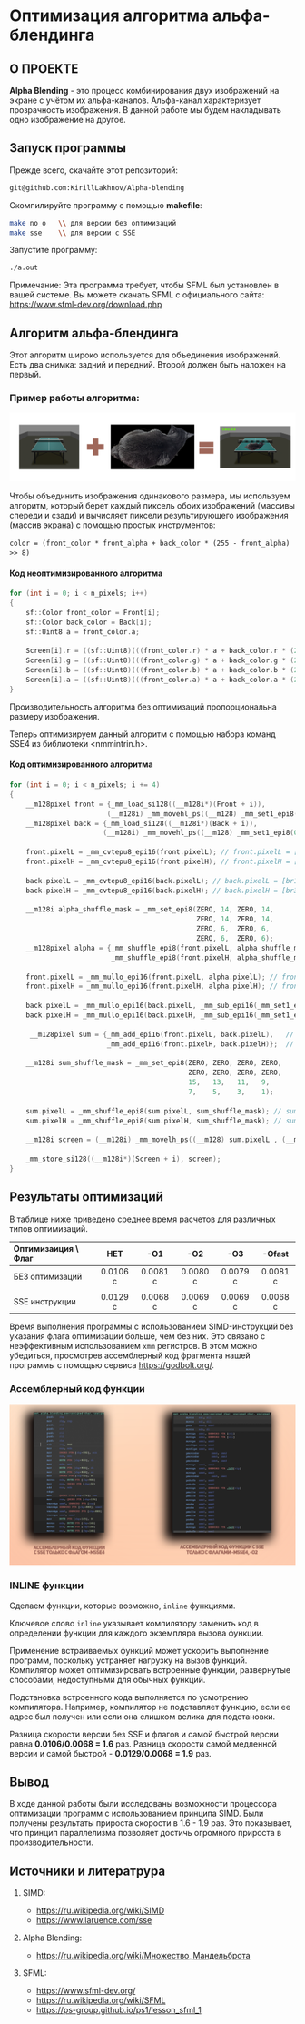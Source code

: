 # Оптимизация алгоритма альфа-блендинга
## О ПРОЕКТЕ

**Alpha Blending** - это процесс комбинирования двух изображений на экране с учётом их альфа-каналов. Альфа-канал характеризует прозрачность изображения. В данной работе мы будем накладывать одно изображение на другое.

## Запуск программы

Прежде всего, скачайте этот репозиторий:
```bash
git@github.com:KirillLakhnov/Alpha-blending
```
Cкомпилируйте программу с помощью **makefile**:
```bash
make no_o   \\ для версии без оптимизаций
make sse    \\ для версии с SSE
```
Запустите программу:
```bash
./a.out
```

Примечание: Эта программа требует, чтобы SFML был установлен в вашей системе. Вы можете скачать SFML с официального сайта: https://www.sfml-dev.org/download.php

## Алгоритм альфа-блендинга

Этот алгоритм широко используется для объединения изображений. Есть два снимка: задний и передний. Второй должен быть наложен на первый. 

### Пример работы алгоритма:
![Rezult](readme_files/AlphaBlendingPicture.png)

Чтобы объединить изображения одинакового размера, мы используем алгоритм, который берет каждый пиксель обоих изображений (массивы спереди и сзади) и вычисляет пиксели результирующего изображения (массив экрана) с помощью простых инструментов:

``color = (front_color * front_alpha + back_color * (255 - front_alpha) >> 8)``

#### Код неоптимизированного алгоритма
```C++
for (int i = 0; i < n_pixels; i++)
{
    sf::Color front_color = Front[i];
    sf::Color back_color = Back[i];
    sf::Uint8 a = front_color.a;

    Screen[i].r = ((sf::Uint8)(((front_color.r) * a + back_color.r * (255 - a)) >> 8));
    Screen[i].g = ((sf::Uint8)(((front_color.g) * a + back_color.g * (255 - a)) >> 8));
    Screen[i].b = ((sf::Uint8)(((front_color.b) * a + back_color.b * (255 - a)) >> 8));
    Screen[i].a = ((sf::Uint8)(((front_color.a) * a + back_color.a * (255 - a)) >> 8));
}
```

Производительность алгоритма без оптимизаций пропорциональна размеру изображения.

Теперь оптимизируем данный алгоритм с помощью набора команд SSE4 из библиотеки <nmmintrin.h>. 

#### Код оптимизированного алгоритма
```C++
for (int i = 0; i < n_pixels; i += 4)
{
    __m128pixel front = {_mm_load_si128((__m128i*)(Front + i)),                                     // front.pixelL = [fr1  fg1  fb1  fa1  fr2  fg2  fb2  fa2 ?? ?? ?? ?? ?? ?? ?? ?? ]
                        (__m128i) _mm_movehl_ps((__m128) _mm_set1_epi8(0), (__m128) front.pixelL)}; // front.pixelH = [fr3  fg3  fb3  fa3  fr4  fg4  fb4  fa4   00   00   00   00   00   00   00   00]
    __m128pixel back = {_mm_load_si128((__m128i*)(Back + i)),                                       // back.pixelL = [br1  bg1  bb1  ba1  br2  bg2  bb2  ba2 ?? ?? ?? ?? ?? ?? ?? ??]
                       (__m128i) _mm_movehl_ps((__m128) _mm_set1_epi8(0), (__m128) back.pixelL)};   // back.pixelH = [br3  bg3  bb3  ba3  br4  bg4  bb4  ba4   00   00   00   00   00   00   00   00]

    front.pixelL = _mm_cvtepu8_epi16(front.pixelL); // front.pixelL = [fr1   00  fg1   00  fb1   00  fa1   00  fr2   00  fg2   00  fb2   00  fa2   00]
    front.pixelH = _mm_cvtepu8_epi16(front.pixelH); // front.pixelH = [fr3   00  fg3   00  fb3   00  fa3   00  fr4   00  fg4   00  fb4   00  fa4   00]

    back.pixelL = _mm_cvtepu8_epi16(back.pixelL); // back.pixelL = [br1   00  bg1   00  bb1   00  ba1   00  br2   00  bg2   00  bb2   00  ba2   00]
    back.pixelH = _mm_cvtepu8_epi16(back.pixelH); // back.pixelH = [br3   00  bg3   00  bb3   00  ba3   00  br4   00  bg4   00  bb4   00  ba4   00]

    __m128i alpha_shuffle_mask = _mm_set_epi8(ZERO, 14, ZERO, 14, 
                                              ZERO, 14, ZERO, 14,
                                              ZERO, 6,  ZERO, 6, 
                                              ZERO, 6,  ZERO, 6);
    __m128pixel alpha = {_mm_shuffle_epi8(front.pixelL, alpha_shuffle_mask),       // alpha.pixelL = [fa1   00  fa1   00  fa1   00  fa1   00  fa2   00  fa2   00  fa2   00  fa2   00]
                         _mm_shuffle_epi8(front.pixelH, alpha_shuffle_mask)};      // alpha.pixelH = [fa3   00  fa3   00  fa3   00  fa3   00  fa4   00  fa4   00  fa4   00  fa4   00]

    front.pixelL = _mm_mullo_epi16(front.pixelL, alpha.pixelL); // front.pixelL = [fr1 * a1  fg1 * a1  fb1 * a1  fa1 * a1  fr2 * a2  fg2 * a2  fb2 * a2  fa2 * a2]
    front.pixelH = _mm_mullo_epi16(front.pixelH, alpha.pixelH); // front.pixelH = [fr3 * a3  fg3 * a3  fb3 * a3  fa3 * a3  fr4 * a4  fg4 * a4  fb4 * a4  fa4 * a4]

    back.pixelL = _mm_mullo_epi16(back.pixelL, _mm_sub_epi16(_mm_set1_epi16(255), alpha.pixelL));   // back.pixelL = [br1*(1-a1) bg1*(1-a1) bb1*(1-a1) ba1*(1-a1) br2*(1-a2) bg2*(1-a2) bb2*(1-a2) ba2*(1-a2)]
    back.pixelH = _mm_mullo_epi16(back.pixelH, _mm_sub_epi16(_mm_set1_epi16(255), alpha.pixelH));   // back.pixelH = [br3*(1-a3) bg3*(1-a3) bb3*(1-a3) ba3*(1-a3) br4*(1-a4) bg4*(1-a4) bb4*(1-a4) ba4*(1-a4)]

     __m128pixel sum = {_mm_add_epi16(front.pixelL, back.pixelL),   // sum.pixelL = [sr1       sg1       sb1       sa1       sr2       sg2       sb2       sa2   ]
                        _mm_add_epi16(front.pixelH, back.pixelH)};  // sum.pixelH = [sr3       sg3       sb3       sa3       sr4       sg4       sb4       sa4    ]

    __m128i sum_shuffle_mask = _mm_set_epi8(ZERO, ZERO, ZERO, ZERO, 
                                            ZERO, ZERO, ZERO, ZERO,
                                            15,   13,   11,   9,     
                                            7,    5,    3,    1);

    sum.pixelL = _mm_shuffle_epi8(sum.pixelL, sum_shuffle_mask); // sum.pixelL = [sr1>>8 sg1>>8 sb1>>8 sa1>>8 sr2>>8 sg2>>8 sb2>>8 sa2>>8  ??    ??    ??    ??    ??    ??    ??    ??]
    sum.pixelH = _mm_shuffle_epi8(sum.pixelH, sum_shuffle_mask); // sum.pixelH = [sr3>>8 sg3>>8 sb3>>8 sa3>>8 sr4>>8 sg4>>8 sb4>>8 sa4>>8  ??    ??    ??    ??    ??    ??    ??    ??]

    __m128i screen = (__m128i) _mm_movelh_ps((__m128) sum.pixelL , (__m128) sum.pixelH); // screen = [sr1  sg1  sb1  sa1  sr2  sg2  sb2  sa2  sr3  sg3  sb3  sa3  sr4  sg4  sb4  sa4]
        
    _mm_store_si128((__m128i*)(Screen + i), screen);
}
```

## Результаты оптимизаций

В таблице ниже приведено среднее время расчетов для различных типов оптимизаций.

|Оптимизаиция \ Флаг|НЕТ      |-O1     |-O2      |-O3      |-Ofast   |
|:------------------|:-------:|:------:|:-------:|:-------:|:-------:|
|БЕЗ оптимизаций    |0.0106 c |0.0081 с|0.0080 с |0.0079 с |0.0081 c |
|                   |         |        |         |         |         |
|SSE инструкции     |0.0129 c |0.0068 c|0.0069 c |0.0069 c |0.0068 c |    

Время выполнения программы с использованием SIMD-инструкций без указания флага оптимизации больше, чем без них. Это связано с неэффективным использованием ``xmm`` регистров. В этом можно убедиться, просмотрев ассемблерный код фрагмента нашей программы с помощью сервиса https://godbolt.org/.

### Ассемблерный код функции
![asm_func](readme_files/ASM_function.png)

### INLINE функции

Сделаем функции, которые возможно, ``inline`` функциями.

Ключевое слово ``inline`` указывает компилятору заменить код в определении функции для каждого экземпляра вызова функции.

Применение встраиваемых функций может ускорить выполнение программ, поскольку устраняет нагрузку на вызов функций. Компилятор может оптимизировать встроенные функции, развернутые способами, недоступными для обычных функций.

Подстановка встроенного кода выполняется по усмотрению компилятора. Например, компилятор не подставляет функцию, если ее адрес был получен или если она слишком велика для подстановки.

Разница скорости версии без SSE и флагов и самой быстрой версии равна **0.0106/0.0068 = 1.6** раз.
Разница скорости самой медленной версии и самой быстрой - **0.0129/0.0068 = 1.9** раз.

## Вывод

В ходе данной работы были исследованы возможности процессора оптимизации программ с использованием принципа SIMD. Были получены результаты прироста скорости в 1.6 - 1.9 раз. Это показывает, что принцип параллелизма позволяет достичь огромного прироста в производительности.

## Источники и литератрура 

1. SIMD:
    - https://ru.wikipedia.org/wiki/SIMD
    - https://www.laruence.com/sse

2. Alpha Blending:
    - https://ru.wikipedia.org/wiki/Множество_Мандельброта

3. SFML:
    - https://www.sfml-dev.org/
    - https://ru.wikipedia.org/wiki/SFML
    - https://ps-group.github.io/ps1/lesson_sfml_1

